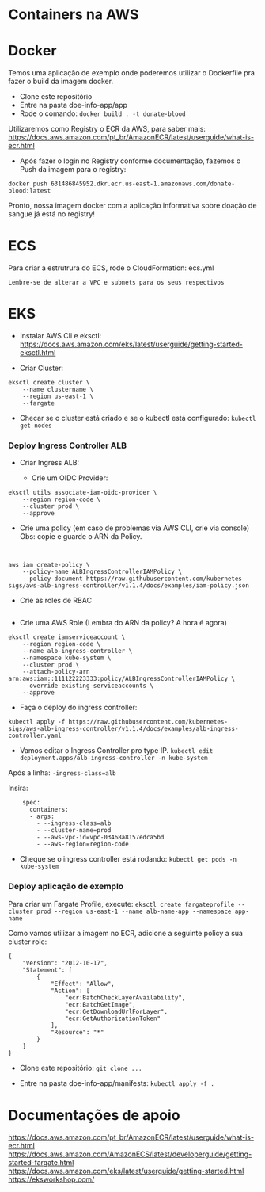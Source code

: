 # Containers na AWS

# Docker

Temos uma aplicação de exemplo onde poderemos utilizar o Dockerfile pra fazer o build da imagem docker.

- Clone este repositório
- Entre na pasta doe-info-app/app
- Rode o comando: `docker build . -t donate-blood`

Utilizaremos como Registry o ECR da AWS, para saber mais: https://docs.aws.amazon.com/pt_br/AmazonECR/latest/userguide/what-is-ecr.html

- Após fazer o login no Registry conforme documentação, fazemos o Push da imagem para o registry: 

`docker push 631486845952.dkr.ecr.us-east-1.amazonaws.com/donate-blood:latest`

Pronto, nossa imagem docker com a aplicação informativa sobre doação de sangue já está no registry! 

# ECS

Para criar a estrutrura do ECS, rode o CloudFormation: ecs.yml


` Lembre-se de alterar a VPC e subnets para os seus respectivos `

# EKS 

- Instalar AWS Cli e eksctl: 
https://docs.aws.amazon.com/eks/latest/userguide/getting-started-eksctl.html

- Criar Cluster: 
```
eksctl create cluster \
    --name clustername \
    --region us-east-1 \
    --fargate
```
- Checar se o cluster está criado e se o kubectl está configurado: 
`kubectl get nodes`

### Deploy Ingress Controller ALB

- Criar Ingress ALB: 

    - Crie um OIDC Provider:   
```
eksctl utils associate-iam-oidc-provider \
    --region region-code \
    --cluster prod \
    --approve
```

  - Crie uma policy (em caso de problemas via AWS CLI, crie via console) Obs: copie e guarde o ARN da Policy.

```


aws iam create-policy \
    --policy-name ALBIngressControllerIAMPolicy \
    --policy-document https://raw.githubusercontent.com/kubernetes-sigs/aws-alb-ingress-controller/v1.1.4/docs/examples/iam-policy.json

```
  - Crie as roles de RBAC
```kubectl apply -f https://raw.githubusercontent.com/kubernetes-sigs/aws-alb-ingress-controller/v1.1.4/docs/examples/rbac-role.yaml
```

- Crie uma AWS Role (Lembra do ARN da policy? A hora é agora)

```
eksctl create iamserviceaccount \
    --region region-code \
    --name alb-ingress-controller \
    --namespace kube-system \
    --cluster prod \
    --attach-policy-arn arn:aws:iam::111122223333:policy/ALBIngressControllerIAMPolicy \
    --override-existing-serviceaccounts \
    --approve
```

- Faça o deploy do ingress controller: 

`kubectl apply -f https://raw.githubusercontent.com/kubernetes-sigs/aws-alb-ingress-controller/v1.1.4/docs/examples/alb-ingress-controller.yaml`

- Vamos editar o Ingress Controller pro type IP.
`kubectl edit deployment.apps/alb-ingress-controller -n kube-system`

Após a linha: `-ingress-class=alb`

Insira:

```
    spec:
      containers:
      - args:
        - --ingress-class=alb
        - --cluster-name=prod
        - --aws-vpc-id=vpc-03468a8157edca5bd
        - --aws-region=region-code
```

- Cheque se o ingress controller está rodando: `kubectl get pods -n kube-system`

### Deploy aplicação de exemplo 

Para criar um Fargate Profile, execute: 
`eksctl create fargateprofile --cluster prod --region us-east-1 --name alb-name-app --namespace app-name`

Como vamos utilizar a imagem no ECR, adicione a seguinte policy a sua cluster role:

```
{
    "Version": "2012-10-17",
    "Statement": [
        {
            "Effect": "Allow",
            "Action": [
                "ecr:BatchCheckLayerAvailability",
                "ecr:BatchGetImage",
                "ecr:GetDownloadUrlForLayer",
                "ecr:GetAuthorizationToken"
            ],
            "Resource": "*"
        }
    ]
}
```

- Clone este repositório:
`git clone ...`

- Entre na pasta doe-info-app/manifests: 
`kubectl apply -f .`


# Documentações de apoio

https://docs.aws.amazon.com/pt_br/AmazonECR/latest/userguide/what-is-ecr.html
https://docs.aws.amazon.com/AmazonECS/latest/developerguide/getting-started-fargate.html
https://docs.aws.amazon.com/eks/latest/userguide/getting-started.html
https://eksworkshop.com/

